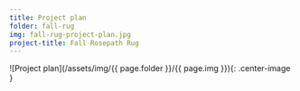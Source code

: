 ```yaml
---
title: Project plan
folder: fall-rug
img: fall-rug-project-plan.jpg
project-title: Fall Rosepath Rug
---
```

![Project plan](/assets/img/{{ page.folder }}/{{ page.img }}){: .center-image }

